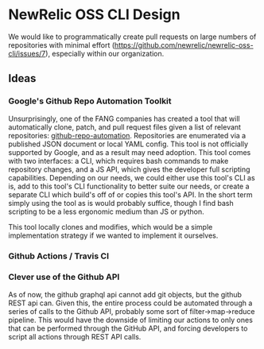 # NewRelic OSS CLI Design

We would like to programmatically create pull requests on large numbers of repositories with minimal effort (https://github.com/newrelic/newrelic-oss-cli/issues/7), especially within our organization.

## Ideas

### Google's Github Repo Automation Toolkit

Unsurprisingly, one of the FANG companies has created a tool that will automatically clone, patch, and pull request files given a list of relevant repositories: [github-repo-automation](https://github.com/googleapis/github-repo-automation). Repositories are enumerated via a published JSON document or local YAML config. This tool is not officially supported by Google, and as a result may need adoption. This tool comes with two interfaces: a CLI, which requires bash commands to make repository changes, and a JS API, which gives the developer full scripting capabilities. Depending on our needs, we could either use this tool's CLI as is, add to this tool's CLI functionality to better suite our needs, or create a separate CLI which build's off of or copies this tool's API. In the short term simply using the tool as is would probably suffice, though I find bash scripting to be a less ergonomic medium than JS or python.

This tool locally clones and modifies, which would be a simple implementation strategy if we wanted to implement it ourselves.

### Github Actions / Travis CI

### Clever use of the Github API

As of now, the github graphql api cannot add git objects, but the github REST api can. Given this, the entire process could be automated through a series of calls to the Github API, probably some sort of filter->map->reduce pipeline. This would have the downside of limiting our actions to only ones that can be performed through the GitHub API, and forcing developers to script all actions through REST API calls.
